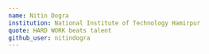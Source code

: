 ```yaml
---
name: Nitin Dogra
institution: National Institute of Technology Hamirpur
quote: HARD WORK beats talent 
github_user: nitindogra 
---
```

